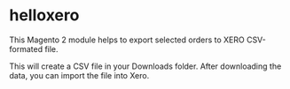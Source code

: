 # helloxero
This Magento 2 module helps to export selected orders to XERO CSV-formated file.     

This will create a CSV file in your Downloads folder.
After downloading the data, you can import the file into Xero.
